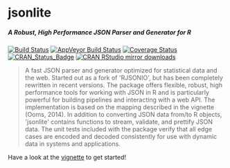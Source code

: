 # jsonlite

##### *A Robust, High Performance JSON Parser and Generator for R*

[![Build Status](https://travis-ci.org/jeroen/jsonlite.svg?branch=master)](https://travis-ci.org/jeroen/jsonlite)
[![AppVeyor Build Status](https://ci.appveyor.com/api/projects/status/github/jeroen/jsonlite?branch=master&svg=true)](https://ci.appveyor.com/project/jeroen/jsonlite)
[![Coverage Status](https://codecov.io/github/jeroen/jsonlite/coverage.svg?branch=master)](https://codecov.io/github/jeroen/jsonlite?branch=master)
[![CRAN_Status_Badge](http://www.r-pkg.org/badges/version/jsonlite)](http://cran.r-project.org/package=jsonlite)
[![CRAN RStudio mirror downloads](http://cranlogs.r-pkg.org/badges/jsonlite)](http://cran.r-project.org/web/packages/jsonlite/index.html)

> A fast JSON parser and generator optimized for statistical data
  and the web. Started out as a fork of 'RJSONIO', but has been completely
  rewritten in recent versions. The package offers flexible, robust, high
  performance tools for working with JSON in R and is particularly powerful
  for building pipelines and interacting with a web API. The implementation is
  based on the mapping described in the vignette (Ooms, 2014). In addition to
  converting JSON data from/to R objects, 'jsonlite' contains functions to
  stream, validate, and prettify JSON data. The unit tests included with the
  package verify that all edge cases are encoded and decoded consistently for
  use with dynamic data in systems and applications.

Have a look at the [vignette](https://cran.r-project.org/web/packages/jsonlite/vignettes/json-aaquickstart.html) to get started!
